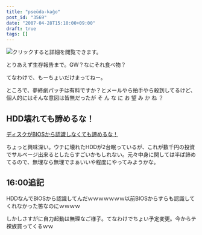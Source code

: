 ```yaml
---
title: "pseŭda-kaĝo"
post_id: "3569"
date: "2007-04-28T15:10:00+09:00"
draft: true
tags: []
---
```



![クリックすると詳細を閲覧できます。](https://danmaq.com/!/thC/thC_SS12.jpg)

とりあえず生存報告まで。GW？なにそれ食べ物？

てなわけで、もーちょいだけまってねー。

ところで、夢終劇パッチは有料ですか？とメールやら拍手やら殺到してるけど、個人的にはそんな意図は皆無だったが そ ん な に お 望 み か ね ？

## HDD壊れても諦めるな！

[ディスクがBIOSから認識しなくても諦めるな！](http://fromto.cc/hosokawa/diary/2004/20040122-mita2/)

ちょっと興味深い。ウチに壊れたHDDが2台眠っているが、これが数千円の投資でサルベージ出来るとしたらすごいかもしれない。元々中身に関しては半ば諦めてるので、無理なら無理でまぁいいや程度にやってみようかな。

## 16:00追記

HDDなんでBIOSから認識してんだｗｗｗｗｗｗｗ以前BIOSからすらも認識してくれなかった筈なのにｗｗｗｗ

しかしさすがに自力起動は無理なご様子。てなわけでちょい予定変更。今からテ裸族買ってくるｗｗ
